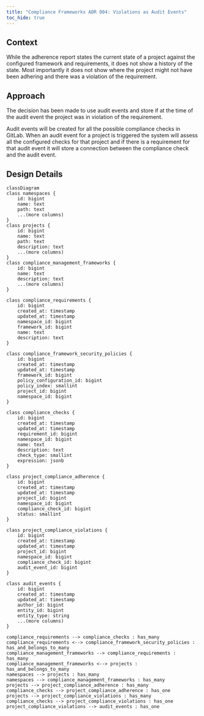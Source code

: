 ```yaml
---
title: "Compliance Frameworks ADR 004: Violations as Audit Events"
toc_hide: true
---
```


## Context

While the adherence report states the current state of a project against the configured framework and requirements,
it does not show a history of the state. Most importantly it does not show where the project might not have been adhering
and there was a violation of the requirement.

## Approach

The decision has been made to use audit events and store if at the time of the audit event the project was in violation
of the requirement.

Audit events will be created for all the possible compliance checks in GitLab. When an audit event for a project is
triggered the system will assess all the configured checks for that project and if there is a requirement for that
audit event it will store a connection between the compliance check and the audit event.

## Design Details

```mermaid
classDiagram
class namespaces {
    id: bigint
    name: text
    path: text
    ...(more columns)
}
class projects {
    id: bigint
    name: text
    path: text
    description: text
    ...(more columns)
}
class compliance_management_frameworks {
    id: bigint
    name: text
    description: text
    ...(more columns)
}

class compliance_requirements {
    id: bigint
    created_at: timestamp
    updated_at: timestamp
    namespace_id: bigint
    framework_id: bigint
    name: text
    description: text
}

class compliance_framework_security_policies {
    id: bigint
    created_at: timestamp
    updated_at: timestamp
    framework_id: bigint
    policy_configuration_id: bigint
    policy_index: smallint
    project_id: bigint
    namespace_id: bigint
}

class compliance_checks {
    id: bigint
    created_at: timestamp
    updated_at: timestamp
    requirement_id: bigint
    namespace_id: bigint
    name: text
    description: text
    check_type: smallint
    expression: jsonb
}

class project_compliance_adherence {
    id: bigint
    created_at: timestamp
    updated_at: timestamp
    project_id: bigint
    namespace_id: bigint
    compliance_check_id: bigint
    status: smallint
}

class project_compliance_violations {
    id: bigint
    created_at: timestamp
    updated_at: timestamp
    project_id: bigint
    namespace_id: bigint
    compliance_check_id: bigint
    audit_event_id: bigint
}

class audit_events {
    id: bigint
    created_at: timestamp
    updated_at: timestamp
    author_id: bigint
    entity_id: bigint
    entity_type: string
    ...(more columns)
}

compliance_requirements --> compliance_checks : has_many
compliance_requirements <--> compliance_framework_security_policies : has_and_belongs_to_many
compliance_management_frameworks --> compliance_requirements : has_many
compliance_management_frameworks <--> projects : has_and_belongs_to_many
namespaces --> projects : has_many
namespaces --> compliance_management_frameworks : has_many
projects --> project_compliance_adherence : has_many
compliance_checks --> project_compliance_adherence : has_one
projects --> project_compliance_violations : has_many
compliance_checks --> project_compliance_violations : has_one
project_compliance_violations --> audit_events : has_one
```
